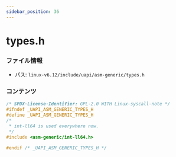 ```yaml
---
sidebar_position: 36
---
```

# types.h

### ファイル情報

- パス: `linux-v6.12/include/uapi/asm-generic/types.h`

### コンテンツ

```h
/* SPDX-License-Identifier: GPL-2.0 WITH Linux-syscall-note */
#ifndef _UAPI_ASM_GENERIC_TYPES_H
#define _UAPI_ASM_GENERIC_TYPES_H
/*
 * int-ll64 is used everywhere now.
 */
#include <asm-generic/int-ll64.h>

#endif /* _UAPI_ASM_GENERIC_TYPES_H */

```
